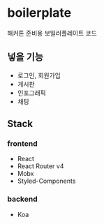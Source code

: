 # boilerplate
해커톤 준비용 보일러플레이트 코드

## 넣을 기능
- 로그인, 회원가입
- 게시판
- 인포그래픽
- 채팅

## Stack
### frontend
- React
- React Router v4
- Mobx
- Styled-Components

### backend
- Koa
